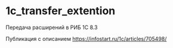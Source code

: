 # 1c_transfer_extention
Передача расширений в РИБ 1С 8.3

Публикация с описанием https://infostart.ru/1c/articles/705498/
